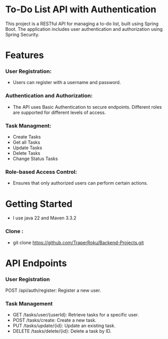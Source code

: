 # To-Do List API with Authentication
This project is a RESTful API for managing a to-do list, built using Spring Boot.
The application includes user authentication and authorization using Spring Security. 
# Features
### User Registration: 
- Users can register with a username and password.
### Authentication and Authorization: 
- The API uses Basic Authentication to secure endpoints. Different roles are supported for different levels of access.
### Task Managment:
- Create Tasks
- Get all Tasks
- Update Tasks
- Delete Tasks
- Change Status Tasks
### Role-based Access Control:
- Ensures that only authorized users can perform certain actions.
# Getting Started
- I use java 22 and Maven 3.3.2
### Clone :
- git clone https://github.com/TraperRoku/Backend-Projects.git
# API Endpoints
### User Registration
POST /api/auth/register: Register a new user.
### Task Management
- GET /tasks/user/{userId}: Retrieve tasks for a specific user.
- POST /tasks/create: Create a new task.
- PUT /tasks/update/{id}: Update an existing task.
- DELETE /tasks/delete/{id}: Delete a task by ID.
